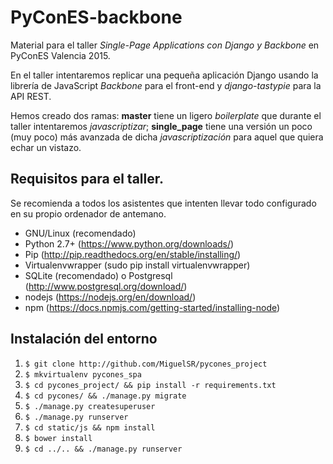 # PyConES-backbone

Material para el taller *Single-Page Applications con Django y Backbone* en PyConES Valencia 2015.

En el taller intentaremos replicar una pequeña aplicación Django usando la librería de JavaScript *Backbone* para el front-end y *django-tastypie* para la API REST.

Hemos creado dos ramas: **master** tiene un ligero *boilerplate* que durante el taller intentaremos *javascriptizar*; **single_page** tiene una versión un poco (muy poco) más avanzada de dicha *javascriptización* para aquel que quiera echar un vistazo.

## Requisitos para el taller.
Se recomienda a todos los asistentes que intenten llevar todo configurado en su propio ordenador de antemano.

* GNU/Linux (recomendado)
* Python 2.7+ (https://www.python.org/downloads/)
* Pip (http://pip.readthedocs.org/en/stable/installing/)
* Virtualenvwrapper (sudo pip install virtualenvwrapper)
* SQLite (recomendado) o Postgresql (http://www.postgresql.org/download/)
* nodejs (https://nodejs.org/en/download/)
* npm (https://docs.npmjs.com/getting-started/installing-node)

## Instalación del entorno

1. `$ git clone http://github.com/MiguelSR/pycones_project`
2. `$ mkvirtualenv pycones_spa`
3. `$ cd pycones_project/ && pip install -r requirements.txt`
4. `$ cd pycones/ && ./manage.py migrate`
4. `$ ./manage.py createsuperuser`
5. `$ ./manage.py runserver`
6. `$ cd static/js && npm install`
7. `$ bower install`
8. `$ cd ../.. && ./manage.py runserver`
